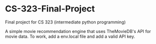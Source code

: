 # CS-323-Final-Project
Final project for CS 323 (intermediate python programming)

A simple movie recommendation engine that uses TheMovieDB's API for movie data.
To work, add a env.local file and add a valid API key.